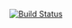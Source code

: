 [![Build Status](https://travis-ci.org/hhjcz/react-lib.svg?branch=master)](https://travis-ci.org/hhjcz/react-lib)

